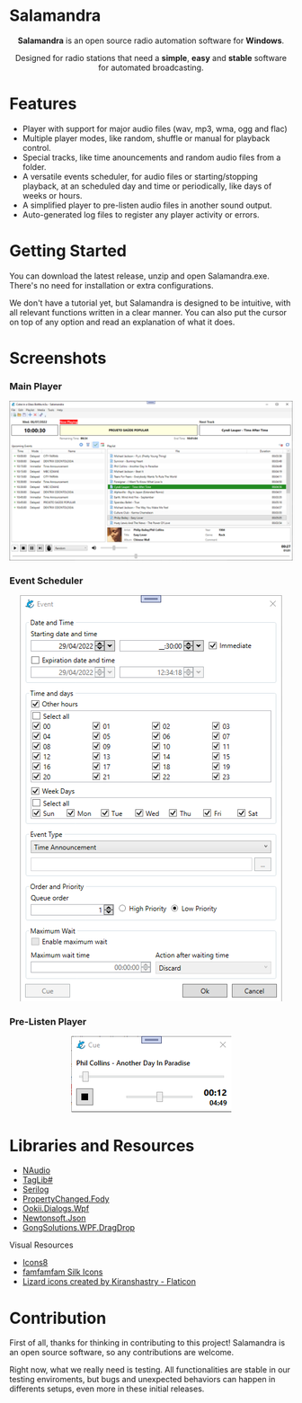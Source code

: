 # Salamandra
<p align="center">
	<b>Salamandra</b> is an open source radio automation software for <b>Windows</b>.
</p> 

<p align="center">
	Designed for radio stations that need a <b>simple</b>, <b>easy</b> and <b>stable</b> software for automated broadcasting.
</p>

# Features
* Player with support for major audio files (wav, mp3, wma, ogg and flac)
* Multiple player modes, like random, shuffle or manual for playback control.
* Special tracks, like time anouncements and random audio files from a folder.
* A versatile events scheduler, for audio files or starting/stopping playback, at an scheduled day and time or periodically, like days of weeks or hours.
* A simplified player to pre-listen audio files in another sound output.
* Auto-generated log files to register any player activity or errors.

# Getting Started
You can download the latest release, unzip and open Salamandra.exe. There's no need for installation or extra configurations.

We don't have a tutorial yet, but Salamandra is designed to be intuitive, with all relevant functions written in a clear manner. You can also put the cursor on top of any option and read an explanation of what it does.

# Screenshots

### Main Player
<p align="center">
	<img src="Readme/sc01.png" alt="Main Player"/>
</p>

### Event Scheduler
<p align="center">
	<img src="Readme/sc02.png" alt="Event Scheduler"/>
</p>

### Pre-Listen Player
<p align="center">
	<img src="Readme/sc03.png" alt="Pre-Listen"/>
</p>

# Libraries and Resources

* [NAudio](https://github.com/naudio/NAudio)
* [TagLib#](https://github.com/mono/taglib-sharp)
* [Serilog](https://github.com/serilog/serilog)
* [PropertyChanged.Fody](https://github.com/Fody/PropertyChanged)
* [Ookii.Dialogs.Wpf](https://github.com/ookii-dialogs/ookii-dialogs-wpf)
* [Newtonsoft.Json](https://www.newtonsoft.com/json)
* [GongSolutions.WPF.DragDrop](https://github.com/punker76/gong-wpf-dragdrop)

Visual Resources

* [Icons8](https://icons8.com)
* [famfamfam Silk Icons](http://www.famfamfam.com/lab/icons/silk/)
* [Lizard icons created by Kiranshastry - Flaticon](https://www.flaticon.com/free-icons/lizard)

# Contribution
First of all, thanks for thinking in contributing to this project! Salamandra is an open source software, so any contributions are welcome.

Right now, what we really need is testing. All functionalities are stable in our testing enviroments, but bugs and unexpected behaviors can happen in differents setups, even more in these initial releases.
